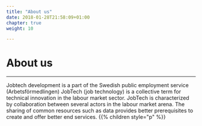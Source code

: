 ```yaml
---
title: "About us"
date: 2018-01-28T21:58:09+01:00
chapter: true
weight: 10

---
```

# About us
<hr>
Jobtech development is a part of the Swedish public employment service (Arbetsförmedlingen)  
JobTech (job technology)
is a collective term for technical innovation in the labour market sector. JobTech is characterized by collaboration between several actors in the labour market arena. The sharing of common resources such as data provides better prerequisites to create and offer better end services.
{{% children style="p" %}}